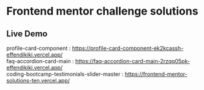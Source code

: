 # Frontend mentor challenge solutions
<h2> Live Demo </h2>

profile-card-component : https://profile-card-component-ek2kcassh-effendikiki.vercel.app/ <br>
faq-accordion-card-main : https://faq-accordion-card-main-2rzqq05pk-effendikiki.vercel.app/ <br>
coding-bootcamp-testimonials-slider-master : https://frontend-mentor-solutions-ten.vercel.app/
